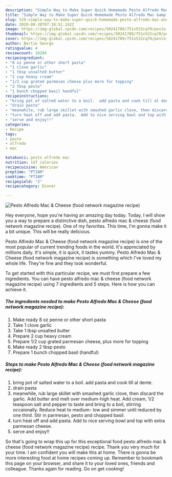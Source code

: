 ```yaml
---
description: "Simple Way to Make Super Quick Homemade Pesto Alfredo Mac &amp;amp; Cheese (food network magazine recipe)"
title: "Simple Way to Make Super Quick Homemade Pesto Alfredo Mac &amp;amp; Cheese (food network magazine recipe)"
slug: 529-simple-way-to-make-super-quick-homemade-pesto-alfredo-mac-and-amp-cheese-food-network-magazine-recipe
date: 2020-08-30T07:18:51.242Z
image: https://img-global.cpcdn.com/recipes/50241709/751x532cq70/pesto-alfredo-mac-cheese-food-network-magazine-recipe-recipe-main-photo.jpg
thumbnail: https://img-global.cpcdn.com/recipes/50241709/751x532cq70/pesto-alfredo-mac-cheese-food-network-magazine-recipe-recipe-main-photo.jpg
cover: https://img-global.cpcdn.com/recipes/50241709/751x532cq70/pesto-alfredo-mac-cheese-food-network-magazine-recipe-recipe-main-photo.jpg
author: Bertie George
ratingvalue: 4
reviewcount: 18294
recipeingredient:
- "8 oz penne or other short pasta"
- "1 clove garlic"
- "1 tbsp unsalted butter"
- "2 cup heavy cream"
- "1/2 cup grated parmesan cheese plus more for topping"
- "2 tbsp pesto"
- "1 bunch chopped basil handful"
recipeinstructions:
- "bring pot of salted water to a boil.  add pasta and cook till al dente."
- "drain pasta"
- "meanwhile, rub large skillet with smashed garlic clove, then discard the garlic.  Add butter and melt over medium-high heat.  Add cream, 1/2 teaspoon salt and pepper to taste and bring to a boil, stirring occaionally.  Reduce heat to medium- low and simmer until reduced by one third.  Stir in parmesan, pesto and chopped basil."
- "turn heat off and add pasta.  Add to nice serving bowl and top with extra parmesan cheese."
- "serve and enjoy!!"
categories:
- Recipe
tags:
- pesto
- alfredo
- mac

katakunci: pesto alfredo mac 
nutrition: 147 calories
recipecuisine: American
preptime: "PT18M"
cooktime: "PT38M"
recipeyield: "3"
recipecategory: Dinner

---
```



![Pesto Alfredo Mac &amp; Cheese (food network magazine recipe)](https://img-global.cpcdn.com/recipes/50241709/751x532cq70/pesto-alfredo-mac-cheese-food-network-magazine-recipe-recipe-main-photo.jpg)

Hey everyone, hope you're having an amazing day today. Today, I will show you a way to prepare a distinctive dish, pesto alfredo mac &amp; cheese (food network magazine recipe). One of my favorites. This time, I'm gonna make it a bit unique. This will be really delicious.



Pesto Alfredo Mac &amp; Cheese (food network magazine recipe) is one of the most popular of current trending foods in the world. It's appreciated by millions daily. It's simple, it is quick, it tastes yummy. Pesto Alfredo Mac &amp; Cheese (food network magazine recipe) is something which I've loved my whole life. They're fine and they look wonderful.


To get started with this particular recipe, we must first prepare a few ingredients. You can have pesto alfredo mac &amp; cheese (food network magazine recipe) using 7 ingredients and 5 steps. Here is how you can achieve it.

<!--inarticleads1-->

##### The ingredients needed to make Pesto Alfredo Mac &amp; Cheese (food network magazine recipe):

1. Make ready 8 oz penne or other short pasta
1. Take 1 clove garlic
1. Take 1 tbsp unsalted butter
1. Prepare 2 cup heavy cream
1. Prepare 1/2 cup grated parmesan cheese, plus more for topping
1. Make ready 2 tbsp pesto
1. Prepare 1 bunch chopped basil (handful)




<!--inarticleads2-->

##### Steps to make Pesto Alfredo Mac &amp; Cheese (food network magazine recipe):

1. bring pot of salted water to a boil.  add pasta and cook till al dente.
1. drain pasta
1. meanwhile, rub large skillet with smashed garlic clove, then discard the garlic.  Add butter and melt over medium-high heat.  Add cream, 1/2 teaspoon salt and pepper to taste and bring to a boil, stirring occaionally.  Reduce heat to medium- low and simmer until reduced by one third.  Stir in parmesan, pesto and chopped basil.
1. turn heat off and add pasta.  Add to nice serving bowl and top with extra parmesan cheese.
1. serve and enjoy!!




So that's going to wrap this up for this exceptional food pesto alfredo mac &amp; cheese (food network magazine recipe) recipe. Thank you very much for your time. I am confident you will make this at home. There is gonna be more interesting food at home recipes coming up. Remember to bookmark this page on your browser, and share it to your loved ones, friends and colleague. Thanks again for reading. Go on get cooking!
